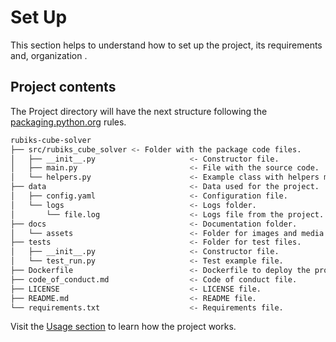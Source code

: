 # Set Up

This section helps to understand how to set up the project, its requirements and, organization .


## Project contents

The Project directory will have the next structure following the [packaging.python.org](https://packaging.python.org/en/latest/tutorials/packaging-projects/?highlight=src#a-simple-project) rules.

``` bash title="Contents"
rubiks-cube-solver
├── src/rubiks_cube_solver <- Folder with the package code files.
│   ├── __init__.py                     <- Constructor file.
│   ├── main.py                         <- File with the source code.
│   └── helpers.py                      <- Example class with helpers methods.
├── data                                <- Data used for the project.
│   ├── config.yaml                     <- Configuration file.
│   └── logs                            <- Logs folder.
│       └── file.log                    <- Logs file from the project.
├── docs                                <- Documentation folder.
│   └── assets                          <- Folder for images and media.
├── tests                               <- Folder for test files.
│   ├── __init__.py                     <- Constructor file.
│   └── test_run.py                     <- Test example file.
├── Dockerfile                          <- Dockerfile to deploy the project.
├── code_of_conduct.md                  <- Code of conduct file.
├── LICENSE                             <- LICENSE file.
├── README.md                           <- README file.
└── requirements.txt                    <- Requirements file.
```

Visit the [Usage section](/user-guide/usage/) to learn how the project works.